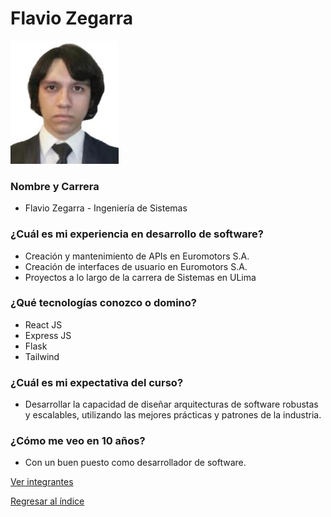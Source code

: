 # Flavio Zegarra
![Flavio Zegarra](zegarra.png)
### Nombre y Carrera
 - Flavio Zegarra - Ingeniería de Sistemas

### ¿Cuál es mi experiencia en desarrollo de software?
 - Creación y mantenimiento de APIs en Euromotors S.A.
 - Creación de interfaces de usuario en Euromotors S.A.
 - Proyectos a lo largo de la carrera de Sistemas en ULima

### ¿Qué tecnologías conozco o domino?
 - React JS
 - Express JS
 - Flask 
 - Tailwind

 
### ¿Cuál es mi expectativa del curso?
 - Desarrollar la capacidad de diseñar arquitecturas de software robustas y escalables, utilizando las mejores prácticas y patrones de la industria.


### ¿Cómo me veo en 10 años?
 - Con un buen puesto como desarrollador de software.

[Ver integrantes](../integrantes.md)

[Regresar al índice](../../proyecto.md)


